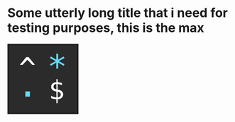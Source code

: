 # Some utterly long title that i need for testing purposes, this is the max

![react logo](images/regex.svg)